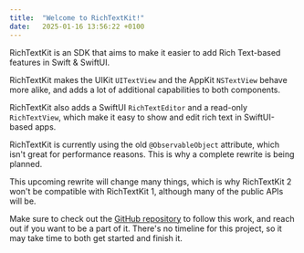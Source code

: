 ```yaml
---
title:  "Welcome to RichTextKit!"
date:   2025-01-16 13:56:22 +0100
---
```


RichTextKit is an SDK that aims to make it easier to add Rich Text-based features in Swift & SwiftUI.

RichTextKit makes the UIKit `UITextView` and the AppKit `NSTextView` behave more alike, and adds a lot of additional capabilities to both components.

RichTextKit also adds a SwiftUI `RichTextEditor` and a read-only `RichTextView`, which make it easy to show and edit rich text in SwiftUI-based apps.

RichTextKit is currently using the old `@ObservableObject` attribute, which isn't great for performance reasons. This is why a complete rewrite is being planned.

This upcoming rewrite will change many things, which is why RichTextKit 2 won't be compatible with RichTextKit 1, although many of the public APIs will be.

Make sure to check out the [GitHub repository]({{site.urls.github}}) to follow this work, and reach out if you want to be a part of it. There's no timeline for this project, so it may take time to both get started and finish it.